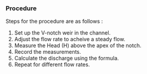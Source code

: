 ### Procedure
Steps for the procedure are as follows :
1. Set up the V-notch weir in the channel.
2. Adjust the flow rate to acheive a steady flow.
3. Measure the Head (H) above the apex of the notch.
4. Record the measurements.
5. Calculate the discharge using the formula.
6. Repeat for different flow rates.
